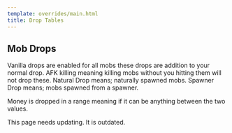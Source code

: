 ```yaml
---
template: overrides/main.html
title: Drop Tables
---
```


## Mob Drops

Vanilla drops are enabled for all mobs these drops are addition to your normal drop.
AFK killing meaning killing mobs without you hitting them will not drop these.
Natural Drop means; naturally spawned mobs.
Spawner Drop means; mobs spawned from a spawner.

Money is dropped in a range meaning if it can be anything between the two values.

This page needs updating. It is outdated.

<!-- ### Blaze

**Money:** 90-250

| Item | Chance | Natural Drop | Spawner Drop | VIP Only |
| :--- | :----- | :----------- | :----------- | :------- |
| 5 mcMMO Credits | 12% | YES | NO | NO |
| 10 mcMMO Credits | 10% | YES | NO | NO |
| 15 mcMMO Credits | 6% | YES | NO | NO |
| 20 mcMMO Credits | 4% | YES | NO | NO |
| 25 mcMMO Credits | 1% | YES | NO | YES |
| 500 XP Bottle | 12% | YES | NO | NO |
| 1000 XP Bottle | 10% | YES | NO | NO |
| 1500 XP Bottle | 8% | YES | NO | NO |
| 2000 XP Bottle | 5% | YES | NO | NO |
| 2500 XP Bottle | 1% | YES | NO | YES |
| 50 XP Bottle | 5% | NO | YES | NO |
| 1 mcMMO Credit | 5% | NO | YES | NO |
| Common Key | 10% | YES | NO | NO |
| Rare Key | 5% | YES | NO | NO |
| Mythical Key | 2.5% | YES | NO | NO |
| Unicorn Key | 0.5% | YES | NO | NO |

### Cave Spider

**Money:** 20-150

| Item | Chance | Natural Drop | Spawner Drop | VIP Only |
| :--- | :----- | :----------- | :----------- | :------- |
| 5 mcMMO Credits | 12% | YES | NO | NO |
| 10 mcMMO Credits | 10% | YES | NO | NO |
| 15 mcMMO Credits | 5% | YES | NO | NO |
| 20 mcMMO Credits | 2.5% | YES | NO | NO |
| 25 mcMMO Credits | 1% | YES | NO | YES |
| 500 XP Bottle | 12% | YES | NO | NO |
| 1000 XP Bottle | 10% | YES | NO | NO |
| 1500 XP Bottle | 6% | YES | NO | NO |
| 2000 XP Bottle | 3% | YES | NO | NO |
| 2500 XP Bottle | 1% | YES | NO | YES |
| 50 XP Bottle | 5% | NO | YES | NO |
| 1 mcMMO Credit | 5% | NO | YES | NO |
| Common Key | 10% | YES | NO | NO |
| Rare Key | 4% | YES | NO | NO |
| Mythical Key | 2% | YES | NO | NO |

### Creeper

**Money:** 20-100

| Item | Chance | Natural Drop | Spawner Drop | VIP Only |
| :--- | :----- | :----------- | :----------- | :------- |
| 5 mcMMO Credits | 10% | YES | NO | NO |
| 10 mcMMO Credits | 8% | YES | NO | NO |
| 15 mcMMO Credits | 4% | YES | NO | NO |
| 20 mcMMO Credits | 2% | YES | NO | NO |
| 25 mcMMO Credits | 1% | YES | NO | YES |
| 500 XP Bottle | 10% | YES | NO | NO |
| 1000 XP Bottle | 8% | YES | NO | NO |
| 1500 XP Bottle | 4% | YES | NO | NO |
| 2000 XP Bottle | 2% | YES | NO | NO |
| 2500 XP Bottle | 1% | YES | NO | YES |
| 50 XP Bottle | 5% | NO | YES | NO |
| 1 mcMMO Credit | 5% | NO | YES | NO |
| Common Key | 10% | YES | NO | NO |
| Rare Key | 2% | YES | NO | NO |
| Mythical Key | 1% | YES | NO | NO |

### Drowned

**Money:** 20-100

| Item | Chance | Natural Drop | Spawner Drop | VIP Only |
| :--- | :----- | :----------- | :----------- | :------- |
| 5 mcMMO Credits | 10% | YES | NO | NO |
| 10 mcMMO Credits | 8% | YES | NO | NO |
| 15 mcMMO Credits | 4% | YES | NO | NO |
| 20 mcMMO Credits | 2% | YES | NO | NO |
| 25 mcMMO Credits | 1% | YES | NO | YES |
| 500 XP Bottle | 10% | YES | NO | NO |
| 1000 XP Bottle | 8% | YES | NO | NO |
| 1500 XP Bottle | 4% | YES | NO | NO |
| 2000 XP Bottle | 2% | YES | NO | NO |
| 2500 XP Bottle | 1% | YES | NO | YES |
| 50 XP Bottle | 5% | NO | YES | NO |
| 1 mcMMO Credit | 5% | NO | YES | NO |
| Common Key | 10% | YES | NO | NO |
| Rare Key | 2% | YES | NO | NO |
| Mythical Key | 1% | YES | NO | NO |

### Elder Guardian

**Money:** 150-500

| Item | Chance | Natural Drop | Spawner Drop | VIP Only |
| :--- | :----- | :----------- | :----------- | :------- |
| 20 mcMMO Credits | 15% | YES | NO | NO |
| 25 mcMMO Credits | 10% | YES | NO | NO |
| 30 mcMMO Credits | 1% | YES | NO | YES |
| 2000 XP Bottle | 15% | YES | NO | NO |
| 2500 XP Bottle | 10% | YES | NO | NO |
| 3000 XP Bottle | 1% | YES | NO | YES |
| Rare Key | 8% | YES | NO | NO |
| Mythical Key | 8% | YES | NO | NO |
| Unicorn Key | 5% | YES | NO | NO |
| Epic Key | 1% | YES | NO | NO |

### Ender Dragon

**Money:** 500-5000

| Item | Chance | Natural Drop | Spawner Drop | VIP Only |
| :--- | :----- | :----------- | :----------- | :------- |
| 20,000 XP Bottle | 50% | YES | NO | NO |
| Epic Key | 45% | YES | NO | NO |
| Dragon Wings(Wearable) | 2% | YES | NO | NO |

### Enderman

**Money:** 50-200

| Item | Chance | Natural Drop | Spawner Drop | VIP Only |
| :--- | :----- | :----------- | :----------- | :------- |
| 5 mcMMO Credits | 12% | YES | NO | NO |
| 10 mcMMO Credits | 10% | YES | NO | NO |
| 15 mcMMO Credits | 6% | YES | NO | NO |
| 20 mcMMO Credits | 4% | YES | NO | NO |
| 25 mcMMO Credits | 1% | YES | NO | YES |
| 500 XP Bottle | 12% | YES | NO | NO |
| 1000 XP Bottle | 10% | YES | NO | NO |
| 1500 XP Bottle | 8% | YES | NO | NO |
| 2000 XP Bottle | 5% | YES | NO | NO |
| 2500 XP Bottle | 1% | YES | NO | YES |
| 50 XP Bottle | 5% | NO | YES | NO |
| 1 mcMMO Credit | 5% | NO | YES | NO |
| Common Key | 10% | YES | NO | NO |
| Rare Key | 5% | YES | NO | NO |
| Mythical Key | 2.5% | YES | NO | NO |
| Unicorn Key | 0.1% | YES | NO | NO |

### Evoker

**Money:** 50-250

| Item | Chance | Natural Drop | Spawner Drop | VIP Only |
| :--- | :----- | :----------- | :----------- | :------- |
| 5 mcMMO Credits | 10% | YES | NO | NO |
| 10 mcMMO Credits | 10% | YES | NO | NO |
| 15 mcMMO Credits | 8% | YES | NO | NO |
| 20 mcMMO Credits | 6% | YES | NO | NO |
| 25 mcMMO Credits | 1% | YES | NO | YES |
| 500 XP Bottle | 10% | YES | NO | NO |
| 1000 XP Bottle | 10% | YES | NO | NO |
| 1500 XP Bottle | 8% | YES | NO | NO |
| 2000 XP Bottle | 6% | YES | NO | NO |
| 2500 XP Bottle | 1% | YES | NO | YES |
| 50 XP Bottle | 5% | NO | YES | NO |
| 1 mcMMO Credit | 5% | NO | YES | NO |
| Common Key | 5% | YES | NO | NO |
| Rare Key | 10% | YES | NO | NO |
| Mythical Key | 4% | YES | NO | NO |
| Unicorn Key | 1% | YES | NO | NO |

### Ghast

**Money:** 50-140

| Item | Chance | Natural Drop | Spawner Drop | VIP Only |
| :--- | :----- | :----------- | :----------- | :------- |
| 5 mcMMO Credits | 12% | YES | NO | NO |
| 10 mcMMO Credits | 10% | YES | NO | NO |
| 15 mcMMO Credits | 6% | YES | NO | NO |
| 20 mcMMO Credits | 4% | YES | NO | NO |
| 25 mcMMO Credits | 1% | YES | NO | YES |
| 500 XP Bottle | 12% | YES | NO | NO |
| 1000 XP Bottle | 10% | YES | NO | NO |
| 1500 XP Bottle | 8% | YES | NO | NO |
| 2000 XP Bottle | 5% | YES | NO | NO |
| 2500 XP Bottle | 1% | YES | NO | YES |
| 50 XP Bottle | 5% | NO | YES | NO |
| 1 mcMMO Credit | 5% | NO | YES | NO |
| Common Key | 10% | YES | NO | NO |
| Rare Key | 5% | YES | NO | NO |
| Mythical Key | 2.5% | YES | NO | NO |
| Unicorn Key | 0.5% | YES | NO | NO |

### Guardian

**Money:** 50-250

| Item | Chance | Natural Drop | Spawner Drop | VIP Only |
| :--- | :----- | :----------- | :----------- | :------- |
| 20 mcMMO Credits | 10% | YES | NO | NO |
| 25 mcMMO Credits | 5% | YES | NO | NO |
| 30 mcMMO Credits | 1% | YES | NO | YES |
| 2000 XP Bottle | 10% | YES | NO | NO |
| 2500 XP Bottle | 5% | YES | NO | NO |
| 3000 XP Bottle | 1% | YES | NO | YES |
| Rare Key | 5% | YES | NO | NO |
| Mythical Key | 4% | YES | NO | NO |
| Unicorn Key | 1% | YES | NO | NO |

### Hoglin

**Money:** 50-200

| Item | Chance | Natural Drop | Spawner Drop | VIP Only |
| :--- | :----- | :----------- | :----------- | :------- |
| 10 mcMMO Credits | 10% | YES | NO | NO |
| 15 mcMMO Credits | 8% | YES | NO | NO |
| 20 mcMMO Credits | 4% | YES | NO | NO |
| 25 mcMMO Credits | 1% | YES | NO | YES |
| 1000 XP Bottle | 10% | YES | NO | NO |
| 1500 XP Bottle | 8% | YES | NO | NO |
| 2000 XP Bottle | 4% | YES | NO | NO |
| 2500 XP Bottle | 1% | YES | NO | YES |
| Common Key | 5% | YES | NO | NO |
| Rare Key | 8% | YES | NO | NO |
| Mythical Key | 4% | YES | NO | NO |
| Unicorn Key | 1% | YES | NO | NO |

### Husk

**Money:** 20-100

| Item | Chance | Natural Drop | Spawner Drop | VIP Only |
| :--- | :----- | :----------- | :----------- | :------- |
| 5 mcMMO Credits | 10% | YES | NO | NO |
| 10 mcMMO Credits | 8% | YES | NO | NO |
| 15 mcMMO Credits | 4% | YES | NO | NO |
| 20 mcMMO Credits | 2% | YES | NO | NO |
| 25 mcMMO Credits | 1% | YES | NO | YES |
| 500 XP Bottle | 10% | YES | NO | NO |
| 1000 XP Bottle | 8% | YES | NO | NO |
| 1500 XP Bottle | 4% | YES | NO | NO |
| 2000 XP Bottle | 2% | YES | NO | NO |
| 2500 XP Bottle | 1% | YES | NO | YES |
| 50 XP Bottle | 5% | NO | YES | NO |
| 1 mcMMO Credit | 5% | NO | YES | NO |
| Common Key | 10% | YES | NO | NO |
| Rare Key | 2% | YES | NO | NO |
| Mythical Key | 1% | YES | NO | NO |

### Piglin

**Money:** 20-100

| Item | Chance | Natural Drop | Spawner Drop | VIP Only |
| :--- | :----- | :----------- | :----------- | :------- |
| 5 mcMMO Credits | 10% | YES | NO | NO |
| 10 mcMMO Credits | 8% | YES | NO | NO |
| 15 mcMMO Credits | 4% | YES | NO | NO |
| 20 mcMMO Credits | 2% | YES | NO | NO |
| 25 mcMMO Credits | 1% | YES | NO | YES |
| 500 XP Bottle | 10% | YES | NO | NO |
| 1000 XP Bottle | 8% | YES | NO | NO |
| 1500 XP Bottle | 4% | YES | NO | NO |
| 2000 XP Bottle | 2% | YES | NO | NO |
| 2500 XP Bottle | 1% | YES | NO | YES |
| 50 XP Bottle | 5% | NO | YES | NO |
| 1 mcMMO Credit | 5% | NO | YES | NO |
| Common Key | 10% | YES | NO | NO |
| Rare Key | 2% | YES | NO | NO |
| Mythical Key | 1% | YES | NO | NO |
| Unicorn Key | 0.5% | YES | NO | NO |

### Piglin Brute

| Item | Chance | Natural Drop | Spawner Drop | VIP Only |
| :--- | :----- | :----------- | :----------- | :------- |
| 10 mcMMO Credits | 8% | YES | NO | NO |
| 15 mcMMO Credits | 6% | YES | NO | NO |
| 20 mcMMO Credits | 4% | YES | NO | NO |
| 25 mcMMO Credits | 2% | YES | NO | NO |
| 30 mcMMO Credits | 1% | YES | NO | YES |
| 1000 XP Bottle | 8% | YES | NO | NO |
| 1500 XP Bottle | 6% | YES | NO | NO |
| 2000 XP Bottle | 4% | YES | NO | NO |
| 2500 XP Bottle | 2% | YES | NO | NO |
| 3000 XP Bottle | 1% | YES | NO | YES |
| Common Key | 8% | YES | NO | NO |
| Rare Key | 6% | YES | NO | NO |
| Mythical Key | 4% | YES | NO | NO |
| Unicorn Key | 1% | YES | NO | NO |

### Pillager

**Money:** 20-120

| Item | Chance | Natural Drop | Spawner Drop | VIP Only |
| :--- | :----- | :----------- | :----------- | :------- |
| 5 mcMMO Credits | 10% | YES | NO | NO |
| 10 mcMMO Credits | 8% | YES | NO | NO |
| 15 mcMMO Credits | 4% | YES | NO | NO |
| 20 mcMMO Credits | 2% | YES | NO | NO |
| 25 mcMMO Credits | 1% | YES | NO | YES |
| 500 XP Bottle | 10% | YES | NO | NO |
| 1000 XP Bottle | 8% | YES | NO | NO |
| 1500 XP Bottle | 4% | YES | NO | NO |
| 2000 XP Bottle | 2% | YES | NO | NO |
| 2500 XP Bottle | 1% | YES | NO | YES |
| 50 XP Bottle | 5% | NO | YES | NO |
| 1 mcMMO Credit | 5% | NO | YES | NO |
| Common Key | 10% | YES | NO | NO |
| Rare Key | 2% | YES | NO | NO |
| Mythical Key | 1% | YES | NO | NO |
| Unicorn Key | 0.5% | YES | NO | NO |

### Ravager

**Money:** 50-300

| Item | Chance | Natural Drop | Spawner Drop | VIP Only |
| :--- | :----- | :----------- | :----------- | :------- |
| 20 mcMMO Credits | 5% | YES | NO | NO |
| 25 mcMMO Credits | 10% | YES | NO | NO |
| 30 mcMMO Credits | 1% | YES | NO | YES |
| 2000 XP Bottle | 5% | YES | NO | NO |
| 2500 XP Bottle | 10% | YES | NO | NO |
| 3000 XP Bottle | 1% | YES | NO | YES |
| Rare Key | 8% | YES | NO | NO |
| Mythical Key | 8% | YES | NO | NO |
| Unicorn Key | 5% | YES | NO | NO |
| Epic Key | 1% | YES | NO | NO |

### Skeleton

**Money:** 20-100

| Item | Chance | Natural Drop | Spawner Drop | VIP Only |
| :--- | :----- | :----------- | :----------- | :------- |
| 5 mcMMO Credits | 10% | YES | NO | NO |
| 10 mcMMO Credits | 8% | YES | NO | NO |
| 15 mcMMO Credits | 4% | YES | NO | NO |
| 20 mcMMO Credits | 2% | YES | NO | NO |
| 25 mcMMO Credits | 1% | YES | NO | YES |
| 500 XP Bottle | 10% | YES | NO | NO |
| 1000 XP Bottle | 8% | YES | NO | NO |
| 1500 XP Bottle | 4% | YES | NO | NO |
| 2000 XP Bottle | 2% | YES | NO | NO |
| 2500 XP Bottle | 1% | YES | NO | YES |
| 50 XP Bottle | 5% | NO | YES | NO |
| 1 mcMMO Credit | 5% | NO | YES | NO |
| Common Key | 10% | YES | NO | NO |
| Rare Key | 2% | YES | NO | NO |
| Mythical Key | 1% | YES | NO | NO |

### Spider

**Money:** 20-100

| Item | Chance | Natural Drop | Spawner Drop | VIP Only |
| :--- | :----- | :----------- | :----------- | :------- |
| 5 mcMMO Credits | 10% | YES | NO | NO |
| 10 mcMMO Credits | 8% | YES | NO | NO |
| 15 mcMMO Credits | 4% | YES | NO | NO |
| 20 mcMMO Credits | 2% | YES | NO | NO |
| 25 mcMMO Credits | 1% | YES | NO | YES |
| 500 XP Bottle | 10% | YES | NO | NO |
| 1000 XP Bottle | 8% | YES | NO | NO |
| 1500 XP Bottle | 4% | YES | NO | NO |
| 2000 XP Bottle | 2% | YES | NO | NO |
| 2500 XP Bottle | 1% | YES | NO | YES |
| 50 XP Bottle | 5% | NO | YES | NO |
| 1 mcMMO Credit | 5% | NO | YES | NO |
| Common Key | 10% | YES | NO | NO |
| Rare Key | 2% | YES | NO | NO |
| Mythical Key | 1% | YES | NO | NO |

### Stray

**Money:** 20-100

| Item | Chance | Natural Drop | Spawner Drop | VIP Only |
| :--- | :----- | :----------- | :----------- | :------- |
| 5 mcMMO Credits | 10% | YES | NO | NO |
| 10 mcMMO Credits | 8% | YES | NO | NO |
| 15 mcMMO Credits | 4% | YES | NO | NO |
| 20 mcMMO Credits | 2% | YES | NO | NO |
| 25 mcMMO Credits | 1% | YES | NO | YES |
| 500 XP Bottle | 10% | YES | NO | NO |
| 1000 XP Bottle | 8% | YES | NO | NO |
| 1500 XP Bottle | 4% | YES | NO | NO |
| 2000 XP Bottle | 2% | YES | NO | NO |
| 2500 XP Bottle | 1% | YES | NO | YES |
| 50 XP Bottle | 5% | NO | YES | NO |
| 1 mcMMO Credit | 5% | NO | YES | NO |
| Common Key | 10% | YES | NO | NO |
| Rare Key | 2% | YES | NO | NO |
| Mythical Key | 1% | YES | NO | NO |

### Vex

**Money:** 50-200

| Item | Chance | Natural Drop | Spawner Drop | VIP Only |
| :--- | :----- | :----------- | :----------- | :------- |
| 15 mcMMO Credits | 15% | YES | NO | NO |
| 20 mcMMO Credits | 5% | YES | NO | NO |
| 25 mcMMO Credits | 1% | YES | NO | YES |
| 1500 XP Bottle | 15% | YES | NO | NO |
| 2000 XP Bottle | 5% | YES | NO | NO |
| 2500 XP Bottle | 1% | YES | NO | YES |
| Rare Key | 5% | YES | NO | NO |
| Mythical Key | 2.5% | YES | NO | NO |
| Unicorn Key | 1% | YES | NO | NO |

### Vindicator

**Money:** 50-150

| Item | Chance | Natural Drop | Spawner Drop | VIP Only |
| :--- | :----- | :----------- | :----------- | :------- |
| 5 mcMMO Credits | 8% | YES | NO | NO |
| 10 mcMMO Credits | 8% | YES | NO | NO |
| 15 mcMMO Credits | 4% | YES | NO | NO |
| 20 mcMMO Credits | 2% | YES | NO | NO |
| 25 mcMMO Credits | 1% | YES | NO | YES |
| 500 XP Bottle | 8% | YES | NO | NO |
| 1000 XP Bottle | 8% | YES | NO | NO |
| 1500 XP Bottle | 4% | YES | NO | NO |
| 2000 XP Bottle | 2% | YES | NO | NO |
| 2500 XP Bottle | 1% | YES | NO | YES |
| 50 XP Bottle | 5% | NO | YES | NO |
| 1 mcMMO Credit | 5% | NO | YES | NO |
| Common Key | 10% | YES | NO | NO |
| Rare Key | 4% | YES | NO | NO |
| Mythical Key | 2% | YES | NO | NO |
| Unicorn Key | 1% | YES | NO | NO |

### Wither

**Money:** 500-5000

| Item | Chance | Natural Drop | Spawner Drop | VIP Only |
| :--- | :----- | :----------- | :----------- | :------- |
| 20,000 XP Bottle | 50% | YES | NO | NO |
| Epic Key | 50% | YES | NO | NO |

### Wither Skeleton

**Money:** 60-250

| Item | Chance | Natural Drop | Spawner Drop | VIP Only |
| :--- | :----- | :----------- | :----------- | :------- |
| 10 mcMMO Credits | 8% | YES | NO | NO |
| 15 mcMMO Credits | 8% | YES | NO | NO |
| 20 mcMMO Credits | 5% | YES | NO | NO |
| 25 mcMMO Credits | 1% | YES | NO | YES |
| 1000 XP Bottle | 8% | YES | NO | NO |
| 1500 XP Bottle | 8% | YES | NO | NO |
| 2000 XP Bottle | 5% | YES | NO | NO |
| 2500 XP Bottle | 1% | YES | NO | YES |
| Common Key | 5% | YES | NO | NO |
| Rare Key | 8% | YES | NO | NO |
| Mythical Key | 6% | YES | NO | NO |
| Unicorn Key | 1% | YES | NO | NO |

### Zombie

**Money:** 20-100

| Item | Chance | Natural Drop | Spawner Drop | VIP Only |
| :--- | :----- | :----------- | :----------- | :------- |
| 5 mcMMO Credits | 10% | YES | NO | NO |
| 10 mcMMO Credits | 8% | YES | NO | NO |
| 15 mcMMO Credits | 4% | YES | NO | NO |
| 20 mcMMO Credits | 2% | YES | NO | NO |
| 25 mcMMO Credits | 1% | YES | NO | YES |
| 500 XP Bottle | 10% | YES | NO | NO |
| 1000 XP Bottle | 8% | YES | NO | NO |
| 1500 XP Bottle | 4% | YES | NO | NO |
| 2000 XP Bottle | 2% | YES | NO | NO |
| 2500 XP Bottle | 1% | YES | NO | YES |
| 50 XP Bottle | 5% | NO | YES | NO |
| 1 mcMMO Credit | 5% | NO | YES | NO |
| Common Key | 10% | YES | NO | NO |
| Rare Key | 2% | YES | NO | NO |
| Mythical Key | 1% | YES | NO | NO |

### Zombie Villager

**Money:** 20-100

| Item | Chance | Natural Drop | Spawner Drop | VIP Only |
| :--- | :----- | :----------- | :----------- | :------- |
| 5 mcMMO Credits | 10% | YES | NO | NO |
| 10 mcMMO Credits | 8% | YES | NO | NO |
| 15 mcMMO Credits | 4% | YES | NO | NO |
| 20 mcMMO Credits | 2% | YES | NO | NO |
| 25 mcMMO Credits | 1% | YES | NO | YES |
| 500 XP Bottle | 10% | YES | NO | NO |
| 1000 XP Bottle | 8% | YES | NO | NO |
| 1500 XP Bottle | 4% | YES | NO | NO |
| 2000 XP Bottle | 2% | YES | NO | NO |
| 2500 XP Bottle | 1% | YES | NO | YES |
| 50 XP Bottle | 5% | NO | YES | NO |
| 1 mcMMO Credit | 5% | NO | YES | NO |
| Common Key | 10% | YES | NO | NO |
| Rare Key | 2% | YES | NO | NO |
| Mythical Key | 1% | YES | NO | NO |

### Zombified Piglin

| Item | Chance | Natural Drop | Spawner Drop | VIP Only |
| :--- | :----- | :----------- | :----------- | :------- |
| 10 mcMMO Credits | 8% | YES | NO | NO |
| 15 mcMMO Credits | 4% | YES | NO | NO |
| 20 mcMMO Credits | 2% | YES | NO | NO |
| 25 mcMMO Credits | 1% | YES | NO | YES |
| 1000 XP Bottle | 8% | YES | NO | NO |
| 1500 XP Bottle | 4% | YES | NO | NO |
| 2000 XP Bottle | 2% | YES | NO | NO |
| 2500 XP Bottle | 1% | YES | NO | YES |
| Common Key | 6% | YES | NO | NO |
| Rare Key | 5% | YES | NO | NO |
| Mythical Key | 4% | YES | NO | NO |
| Unicorn Key | 1% | YES | NO | NO |

## Block Drops

### Coal Ore / Deepslate Coal Ore

| Item | Chance | VIP Only |
| :--- | :----- | :------- |
| Copper Dust | 5% | NO |

### Iron Ore / Deepslate Iron Ore

| Item | Chance | VIP Only |
| :--- | :----- | :------- |
| Iron Dust | 10% | NO |
| Tin Dust | 8% | NO |
| Aluminum Dust | 8% | NO |
| Silver Dust | 8% | NO |

### Gold Ore / Deepslate Gold  Ore

| Item | Chance | VIP Only |
| :--- | :----- | :------- |
| Gold Dust | 10% | NO |
| Zinc Dust | 8% | NO |

### Redstone Ore / Deepslate Redstone Ore

| Item | Chance | VIP Only |
| :--- | :----- | :------- |
| Magnesium Dust | 10% | NO |
| Lead Dust | 10% | NO |

### Copper Ore / Deepslate Copper Ore

| Item | Chance | VIP Only |
| :--- | :----- | :------- |
| Copper Dust | 10% | NO |
| Magnesium Dust | 5% | NO |
| Lead Dust | 5% | NO | -->